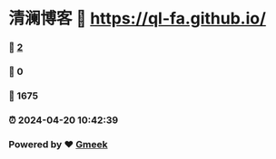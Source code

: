 # 清澜博客 :link: https://ql-fa.github.io/ 
### :page_facing_up: [2](https://ql-fa.github.io//tag.html) 
### :speech_balloon: 0 
### :hibiscus: 1675 
### :alarm_clock: 2024-04-20 10:42:39 
### Powered by :heart: [Gmeek](https://github.com/Meekdai/Gmeek)
